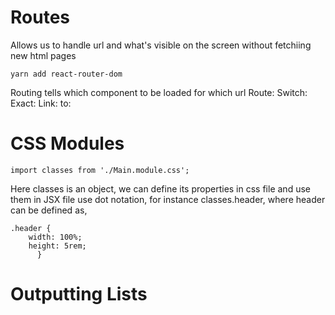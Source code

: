 #  Routes
Allows us to handle url and what's visible on the screen without fetchiing new html pages

```shell
yarn add react-router-dom
```
Routing tells which component to be loaded for which url
Route:
Switch:
Exact:
Link:
to:

# CSS Modules

```shell
import classes from './Main.module.css';
```
Here classes is an object, we can define its properties in css file and use them in JSX file use dot notation, for instance classes.header, where header can be defined  as,
```shell
.header {
    width: 100%;
    height: 5rem;
      }
```
# Outputting Lists


